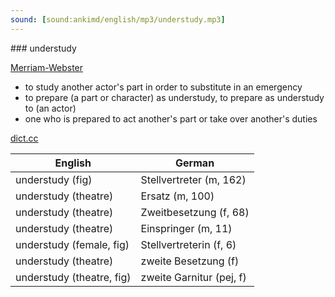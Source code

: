 ```yaml
---
sound: [sound:ankimd/english/mp3/understudy.mp3]
---
```


\### understudy

[Merriam-Webster](https://www.merriam-webster.com/dictionary/understudy)

- to study another actor's part in order to substitute in an emergency
- to prepare (a part or character) as understudy, to prepare as understudy to (an actor)
- one who is prepared to act another's part or take over another's duties

[dict.cc](https://www.dict.cc/understudy)

| English        | German       |
| -------------- | ------------ |
| understudy (fig) | Stellvertreter (m, 162) |
| understudy (theatre) | Ersatz (m, 100) |
| understudy (theatre) | Zweitbesetzung (f, 68) |
| understudy (theatre) | Einspringer (m, 11) |
| understudy (female, fig) | Stellvertreterin (f, 6) |
| understudy (theatre) | zweite Besetzung (f) |
| understudy (theatre, fig) | zweite Garnitur (pej, f) |
